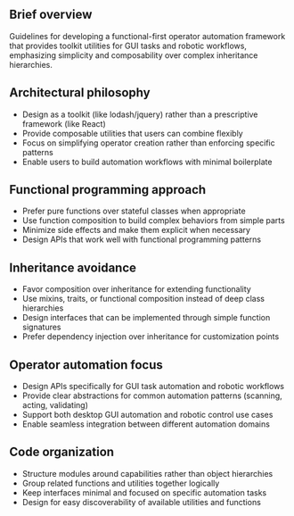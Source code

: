 ## Brief overview
Guidelines for developing a functional-first operator automation framework that provides toolkit utilities for GUI tasks and robotic workflows, emphasizing simplicity and composability over complex inheritance hierarchies.

## Architectural philosophy
- Design as a toolkit (like lodash/jquery) rather than a prescriptive framework (like React)
- Provide composable utilities that users can combine flexibly
- Focus on simplifying operator creation rather than enforcing specific patterns
- Enable users to build automation workflows with minimal boilerplate

## Functional programming approach
- Prefer pure functions over stateful classes when appropriate
- Use function composition to build complex behaviors from simple parts
- Minimize side effects and make them explicit when necessary
- Design APIs that work well with functional programming patterns

## Inheritance avoidance
- Favor composition over inheritance for extending functionality
- Use mixins, traits, or functional composition instead of deep class hierarchies
- Design interfaces that can be implemented through simple function signatures
- Prefer dependency injection over inheritance for customization points

## Operator automation focus
- Design APIs specifically for GUI task automation and robotic workflows
- Provide clear abstractions for common automation patterns (scanning, acting, validating)
- Support both desktop GUI automation and robotic control use cases
- Enable seamless integration between different automation domains

## Code organization
- Structure modules around capabilities rather than object hierarchies
- Group related functions and utilities together logically
- Keep interfaces minimal and focused on specific automation tasks
- Design for easy discoverability of available utilities and functions
